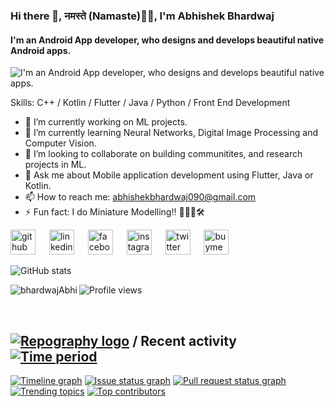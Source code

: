 ### Hi there 👋, नमस्ते (Namaste)🙏🏻, I'm Abhishek Bhardwaj
#### I'm an Android App developer, who designs and develops beautiful native Android apps. 
![I'm an Android App developer, who designs and develops beautiful native apps. ](https://camo.githubusercontent.com/992babdffd8c74a1502de375fbdf7e4d54773242/68747470733a2f2f6d656469612e67697068792e636f6d2f6d656469612f53576f536b4e36447854737a71494b4571762f67697068792e676966)


Skills: C++ / Kotlin / Flutter / Java / Python / Front End Development

- 🔭 I’m currently working on ML projects.  
- 🌱 I’m currently learning Neural Networks, Digital Image Processing and Computer Vision. 
- 👯 I’m looking to collaborate on building communitites, and research projects in ML. 
- 💬 Ask me about Mobile application development using Flutter, Java or Kotlin. 
- 📫 How to reach me: abhishekbhardwaj090@gmail.com 
- ⚡ Fun fact: I do Miniature Modelling!! 🤖🚀🚗🛠 


[<img src='https://cdn.jsdelivr.net/npm/simple-icons@3.0.1/icons/github.svg' alt='github' height='40'>](https://github.com/bhardwajAbhi) &emsp; [<img src='https://cdn.jsdelivr.net/npm/simple-icons@3.0.1/icons/linkedin.svg' alt='linkedin' height='40'>](https://www.linkedin.com/in/bhardwaj-abhi/) &emsp; [<img src='https://cdn.jsdelivr.net/npm/simple-icons@3.0.1/icons/facebook.svg' alt='facebook' height='40'>](https://www.facebook.com/abhishekbhardwaj100) &emsp;  [<img src='https://cdn.jsdelivr.net/npm/simple-icons@3.0.1/icons/instagram.svg' alt='instagram' height='40'>](https://www.instagram.com/_abhishek.bhardwaj/) &emsp; [<img src='https://cdn.jsdelivr.net/npm/simple-icons@3.0.1/icons/twitter.svg' alt='twitter' height='40'>](https://twitter.com/_AbhiBhardwaj) &emsp; [<img src='https://cdn.jsdelivr.net/npm/simple-icons@3.0.1/icons/buymeacoffee.svg' alt='buymeacoffee' height='40'>](https://www.buymeacoffee.com/AbhiBhardwaj)  


![GitHub stats](https://github-readme-stats.vercel.app/api?username=bhardwajAbhi&show_icons=true)

<img align="left" src="https://github-readme-stats.vercel.app/api/top-langs/?username=bhardwajAbhi&layout=compact&hide=html" alt="bhardwajAbhi" />

![Profile views](https://gpvc.arturio.dev/bhardwajAbhi)








</br>

## [![Repography logo](https://images.repography.com/logo.svg)](https://repography.com) / Recent activity [![Time period](https://images.repography.com/26210777/bhardwajAbhi/bhardwajAbhi/recent-activity/6a0205d2770679b74e3dba06cbd26b02_badge.svg)](https://repography.com)
[![Timeline graph](https://images.repography.com/26210777/bhardwajAbhi/bhardwajAbhi/recent-activity/6a0205d2770679b74e3dba06cbd26b02_timeline.svg)](https://github.com/bhardwajAbhi/bhardwajAbhi/commits)
[![Issue status graph](https://images.repography.com/26210777/bhardwajAbhi/bhardwajAbhi/recent-activity/6a0205d2770679b74e3dba06cbd26b02_issues.svg)](https://github.com/bhardwajAbhi/bhardwajAbhi/issues)
[![Pull request status graph](https://images.repography.com/26210777/bhardwajAbhi/bhardwajAbhi/recent-activity/6a0205d2770679b74e3dba06cbd26b02_prs.svg)](https://github.com/bhardwajAbhi/bhardwajAbhi/pulls)
[![Trending topics](https://images.repography.com/26210777/bhardwajAbhi/bhardwajAbhi/recent-activity/6a0205d2770679b74e3dba06cbd26b02_words.svg)](https://github.com/bhardwajAbhi/bhardwajAbhi/commits)
[![Top contributors](https://images.repography.com/26210777/bhardwajAbhi/bhardwajAbhi/recent-activity/6a0205d2770679b74e3dba06cbd26b02_users.svg)](https://github.com/bhardwajAbhi/bhardwajAbhi/graphs/contributors)

